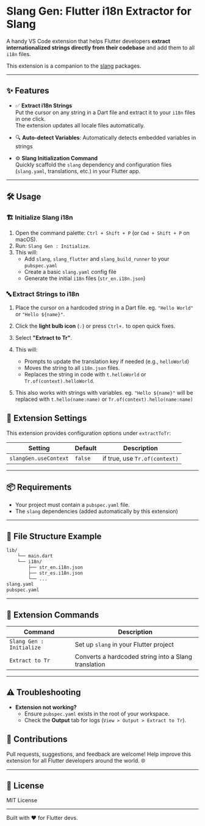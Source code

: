 # Slang Gen: Flutter i18n Extractor for Slang

A handy VS Code extension that helps Flutter developers **extract internationalized strings directly from their codebase** and add them to all `i18n` files.

This extension is a companion to the [slang](https://pub.dev/packages/slang) packages.

---

## ✨ Features

- ✅ **Extract i18n Strings**  
  Put the cursor on any string in a Dart file and extract it to your `i18n` files in one click.  
  The extension updates all locale files automatically.

- 🔍 **Auto-detect Variables**: Automatically detects embedded variables in strings  

- ⚙️ **Slang Initialization Command**  
  Quickly scaffold the `slang` dependency and configuration files (`slang.yaml`, translations, etc.) in your Flutter app.

---

## 🛠️ Usage

### 🏗️ Initialize Slang i18n

1. Open the command palette: `Ctrl + Shift + P` (or `Cmd + Shift + P` on macOS).
2. Run: `Slang Gen : Initialize`.
3. This will:
   - Add `slang`, `slang_flutter` and `slang_build_runner` to your `pubspec.yaml`
   - Create a basic `slang.yaml` config file
   - Generate the initial `i18n` files (`str_en.i18n.json`)

### 🔤 Extract Strings to i18n

1. Place the cursor on a hardcoded string in a Dart file. eg. `"Hello World"` or `"Hello ${name}"`.
2. Click the **light bulb icon** (`💡`) or press `Ctrl+.` to open quick fixes.
3. Select **"Extract to Tr"**.
4. This will:
   - Prompts to update the translation key if needed (e.g., `helloWorld`)
   - Moves the string to all `i18n.json` files.
   - Replaces the string in code with `t.helloWorld` or `Tr.of(context).helloWorld`.

5. This also works with strings with variables. eg. `"Hello ${name}"` will be replaced with `t.hello(name:name)` or `Tr.of(context).hello(name:name)`

## 🔧 Extension Settings

This extension provides configuration options under `extractToTr`:

| Setting | Default | Description |
|---------|---------|-------------|
| `slangGen.useContext` | `false` | if true, use `Tr.of(context)` |

---

## 📦 Requirements

- Your project must contain a `pubspec.yaml` file.
- The `slang` dependencies (added automatically by this extension)

---

## 📁 File Structure Example

```txt
lib/
    └── main.dart
    └── i18n/
        ├── str_en.i18n.json
        ├── str_es.i18n.json
        └── ...
slang.yaml
pubspec.yaml
```

---

## 📌 Extension Commands

| Command | Description |
|--------|-------------|
| `Slang Gen : Initialize` | Set up `slang` in your Flutter project |
| `Extract to Tr` | Converts a hardcoded string into a Slang translation |

---

## ⚠️ Troubleshooting

- **Extension not working?**  
  - Ensure `pubspec.yaml` exists in the root of your workspace.  
  - Check the **Output** tab for logs (`View > Output > Extract to Tr`).

## 🤝 Contributions

Pull requests, suggestions, and feedback are welcome! Help improve this extension for all Flutter developers around the world. 🌐

---

## 📃 License

MIT License

---

Built with ❤️ for Flutter devs.
